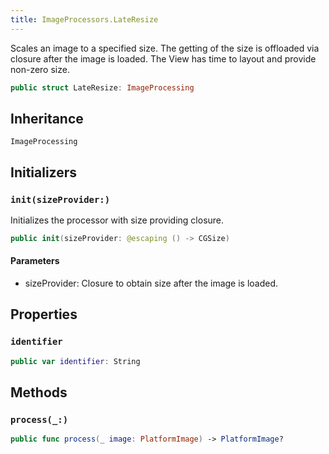 ```yaml
---
title: ImageProcessors.LateResize
---
```


Scales an image to a specified size.
The getting of the size is offloaded via closure after the image is loaded.
The View has time to layout and provide non-zero size.

``` swift
public struct LateResize: ImageProcessing 
```

## Inheritance

`ImageProcessing`

## Initializers

### `init(sizeProvider:)`

Initializes the processor with size providing closure.

``` swift
public init(sizeProvider: @escaping () -> CGSize) 
```

#### Parameters

  - sizeProvider: Closure to obtain size after the image is loaded.

## Properties

### `identifier`

``` swift
public var identifier: String 
```

## Methods

### `process(_:)`

``` swift
public func process(_ image: PlatformImage) -> PlatformImage? 
```
